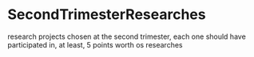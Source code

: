 # SecondTrimesterResearches
research projects chosen at the second trimester, each one should have participated in, at least, 5 points worth os researches

